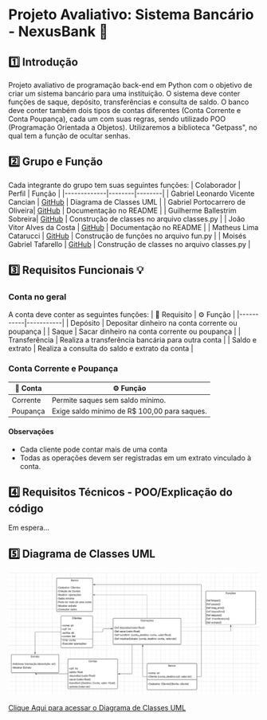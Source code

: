# Projeto Avaliativo: Sistema Bancário - NexusBank 💸
## 1️⃣ Introdução
Projeto avaliativo de programação back-end em Python com o objetivo de criar um sistema bancário para uma instituição. O sistema deve conter funções de saque, depósito, transferências e consulta de saldo. O banco deve conter também dois tipos de contas diferentes (Conta Corrente e Conta Poupança), cada um com suas regras, sendo utilizado POO (Programação Orientada a Objetos). Utilizaremos a biblioteca "Getpass", no qual tem a função de ocultar senhas.
## 2️⃣ Grupo e Função
Cada integrante do grupo tem suas seguintes funções:
| Colaborador | Perfil | Função |
|-------------|--------|--------|
| Gabriel Leonardo Vicente Cancian | [GitHub](https://github.com/GabrielLeonardoVC) | Diagrama de Classes UML |
| Gabriel Portocarrero de Oliveira| [GitHub](https://github.com/GabrielPortocarrero) | Documentação no README |
| Guilherme Ballestrim Sobreira| [GitHub](https://github.com/GuilhermeBallestrim) | Construção de classes no arquivo classes.py |
| João Vitor Alves da Costa  | [GitHub](https://github.com/Joaovacosta) | Documentação no README |
| Matheus Lima Catarucci | [GitHub](https://github.com/MatheusCatarucci) | Construção de funções no arquivo fun.py |
| Moisés Gabriel Tafarello | [GitHub](https://github.com/MoisesTafarello) | Construção de classes no arquivo classes.py |
## 3️⃣ Requisitos Funcionais 💡
### Conta no geral
A conta deve conter as seguintes funções:
| 🧩 Requisito | ⚙ Função |
|-----------|-----------|
| Depósito | Depositar dinheiro na conta corrente ou poupança |
| Saque | Sacar dinheiro na conta corrente ou poupança |
| Transferência | Realiza a transferência bancária para outra conta |
| Saldo e extrato | Realiza a consulta do saldo e extrato da conta |
### Conta Corrente e Poupança
| 👥 Conta | ⚙ Função |
|---------|---------|
| Corrente | Permite saques sem saldo mínimo. |
| Poupança | Exige saldo mínimo de R$ 100,00 para saques. |
#### Observações
- Cada cliente pode contar mais de uma conta
- Todas as operações devem ser registradas em um extrato vinculado à conta.

## 4️⃣ Requisitos Técnicos - POO/Explicação do código
Em espera...

## 5️⃣ Diagrama de Classes UML

![alt text](image-1.png)

[Clique Aqui para acessar o Diagrama de Classes UML](https://lucid.app/lucidchart/fea066e8-6598-4cda-8514-896bf2a63cd4/edit?invitationId=inv_adee2969-7860-4abe-8ec9-08f3c9c67542&page=0_0#)




